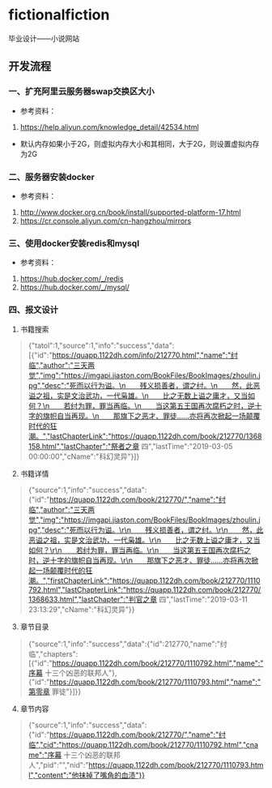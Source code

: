 # fictionalfiction
毕业设计——小说网站

## 开发流程
### 一、扩充阿里云服务器swap交换区大小

* 参考资料：
1. https://help.aliyun.com/knowledge_detail/42534.html
* 默认内存如果小于2G，则虚拟内存大小和其相同，大于2G，则设置虚拟内存为2G

### 二、服务器安装docker
* 参考资料：
1. http://www.docker.org.cn/book/install/supported-platform-17.html
2. https://cr.console.aliyun.com/cn-hangzhou/mirrors

### 三、使用docker安装redis和mysql

* 参考资料：
1. https://hub.docker.com/_/redis
2. https://hub.docker.com/_/mysql/

### 四、报文设计
1. 书籍搜索
> {"tatol":1,"source":1,"info":"success","data":[{"id":"https://quapp.1122dh.com/info/212770.html","name":"纣临","author":"三天两觉","img":"https://imgapi.jiaston.com/BookFiles/BookImages/zhoulin.jpg","desc":"死而以行为谥。\n　　残义损善者，谓之纣。\n　　然，此恶谥之祖，实是文治武功，一代枭雄。\n　　比之无数上谥之庸才，又当如何？\n　　若纣为罪，罪当再临。\n　　当这第五王国再次腐朽之时，逆十字的旗帜自当再现。\n　　那旗下之恶才、罪徒……亦将再次掀起一场颠覆时代的狂潮。","lastChapterLink":"https://quapp.1122dh.com/book/212770/1368158.html","lastChapter":"祭者之章 四","lastTime":"2019-03-05 00:00:00","cName":"科幻灵异"}]}
2. 书籍详情
> {"source":1,"info":"success","data":{"id":"https://quapp.1122dh.com/book/212770/","name":"纣临","author":"三天两觉","img":"https://imgapi.jiaston.com/BookFiles/BookImages/zhoulin.jpg","desc":"死而以行为谥。\r\n　　残义损善者，谓之纣。\r\n　　然，此恶谥之祖，实是文治武功，一代枭雄。\r\n　　比之无数上谥之庸才，又当如何？\r\n　　若纣为罪，罪当再临。\r\n　　当这第五王国再次腐朽之时，逆十字的旗帜自当再现。\r\n　　那旗下之恶才、罪徒……亦将再次掀起一场颠覆时代的狂潮。","firstChapterLink":"https://quapp.1122dh.com/book/212770/1110792.html","lastChapterLink":"https://quapp.1122dh.com/book/212770/1368633.html","lastChapter":"判官之章 四","lastTime":"2019-03-11 23:13:29","cName":"科幻灵异"}}
3. 章节目录
> {"source":1,"info":"success","data":{"id":212770,"name":"纣临","chapters":[{"id":"https://quapp.1122dh.com/book/212770/1110792.html","name":"序幕 十三个凶恶的联邦人"},{"id":"https://quapp.1122dh.com/book/212770/1110793.html","name":"第零章 罪徒"}]}}
4. 章节内容
> {"source":1,"info":"success","data":{"id":"https://quapp.1122dh.com/book/212770/","name":"纣临","cid":"https://quapp.1122dh.com/book/212770/1110792.html","cname":"序幕 十三个凶恶的联邦人","pid":"","nid":"https://quapp.1122dh.com/book/212770/1110793.html","content":"他抹掉了嘴角的血渍"}}

